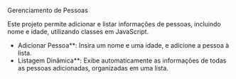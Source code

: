 Gerenciamento de Pessoas

Este projeto permite adicionar e listar informações de pessoas, incluindo nome e idade, utilizando classes em JavaScript.
- Adicionar Pessoa**: Insira um nome e uma idade, e adicione a pessoa à lista.
- Listagem Dinâmica**: Exibe automaticamente as informações de todas as pessoas adicionadas, organizadas em uma lista.
